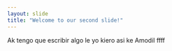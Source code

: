 ```yaml
---
layout: slide
title: "Welcome to our second slide!"
---
```

Ak tengo que escribir algo le yo kiero asi ke Amodil ffff
